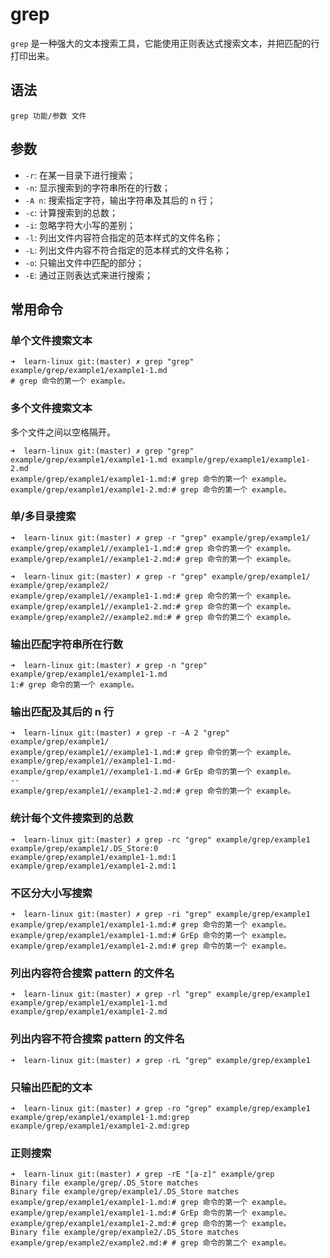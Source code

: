 # grep

`grep` 是一种强大的文本搜索工具，它能使用正则表达式搜索文本，并把匹配的行打印出来。

## 语法

`grep 功能/参数 文件`

## 参数

- `-r`: 在某一目录下进行搜索；
- `-n`: 显示搜索到的字符串所在的行数；
- `-A n`: 搜索指定字符，输出字符串及其后的 n 行；
- `-c`: 计算搜索到的总数；
- `-i`: 忽略字符大小写的差别；
- `-l`: 列出文件内容符合指定的范本样式的文件名称；
- `-L`: 列出文件内容不符合指定的范本样式的文件名称；
- `-o`: 只输出文件中匹配的部分；
- `-E`: 通过正则表达式来进行搜索；

## 常用命令

### 单个文件搜索文本

```
➜  learn-linux git:(master) ✗ grep "grep" example/grep/example1/example1-1.md
# grep 命令的第一个 example。
```

### 多个文件搜索文本

多个文件之间以空格隔开。

```
➜  learn-linux git:(master) ✗ grep "grep" example/grep/example1/example1-1.md example/grep/example1/example1-2.md
example/grep/example1/example1-1.md:# grep 命令的第一个 example。
example/grep/example1/example1-2.md:# grep 命令的第一个 example。
```

### 单/多目录搜索

```
➜  learn-linux git:(master) ✗ grep -r "grep" example/grep/example1/
example/grep/example1//example1-1.md:# grep 命令的第一个 example。
example/grep/example1//example1-2.md:# grep 命令的第一个 example。

➜  learn-linux git:(master) ✗ grep -r "grep" example/grep/example1/ example/grep/example2/
example/grep/example1//example1-1.md:# grep 命令的第一个 example。
example/grep/example1//example1-2.md:# grep 命令的第一个 example。
example/grep/example2//example2.md:# # grep 命令的第二个 example。
```

### 输出匹配字符串所在行数

```
➜  learn-linux git:(master) ✗ grep -n "grep" example/grep/example1/example1-1.md
1:# grep 命令的第一个 example。
```

### 输出匹配及其后的 n 行

```
➜  learn-linux git:(master) ✗ grep -r -A 2 "grep" example/grep/example1/
example/grep/example1//example1-1.md:# grep 命令的第一个 example。
example/grep/example1//example1-1.md-
example/grep/example1//example1-1.md-# GrEp 命令的第一个 example。
--
example/grep/example1//example1-2.md:# grep 命令的第一个 example。
```

### 统计每个文件搜索到的总数

```
➜  learn-linux git:(master) ✗ grep -rc "grep" example/grep/example1
example/grep/example1/.DS_Store:0
example/grep/example1/example1-1.md:1
example/grep/example1/example1-2.md:1
```

### 不区分大小写搜索

```
➜  learn-linux git:(master) ✗ grep -ri "grep" example/grep/example1
example/grep/example1/example1-1.md:# grep 命令的第一个 example。
example/grep/example1/example1-1.md:# GrEp 命令的第一个 example。
example/grep/example1/example1-2.md:# grep 命令的第一个 example。
```

### 列出内容符合搜索 pattern 的文件名

```
➜  learn-linux git:(master) ✗ grep -rl "grep" example/grep/example1
example/grep/example1/example1-1.md
example/grep/example1/example1-2.md
```

### 列出内容不符合搜索 pattern 的文件名

```
➜  learn-linux git:(master) ✗ grep -rL "grep" example/grep/example1

```

### 只输出匹配的文本

```
➜  learn-linux git:(master) ✗ grep -ro "grep" example/grep/example1
example/grep/example1/example1-1.md:grep
example/grep/example1/example1-2.md:grep
```

### 正则搜索

```
➜  learn-linux git:(master) ✗ grep -rE "[a-z]" example/grep
Binary file example/grep/.DS_Store matches
Binary file example/grep/example1/.DS_Store matches
example/grep/example1/example1-1.md:# grep 命令的第一个 example。
example/grep/example1/example1-1.md:# GrEp 命令的第一个 example。
example/grep/example1/example1-2.md:# grep 命令的第一个 example。
Binary file example/grep/example2/.DS_Store matches
example/grep/example2/example2.md:# # grep 命令的第二个 example。
```
